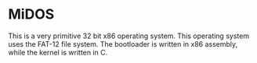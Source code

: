 # MiDOS
This is a very primitive 32 bit x86 operating system. This operating system uses the FAT-12 file system. The bootloader is written in x86 assembly, while the kernel is written in C.
